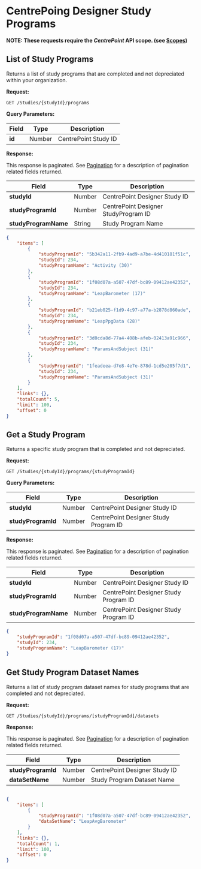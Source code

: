 # CentrePoing Designer Study Programs

**NOTE: These requests require the *CentrePoint* API scope. (see [Scopes](scopes.md))**

## List of Study Programs

Returns a list of study programs that are completed and not depreciated within your organization.

**Request:**

```http
GET /Studies/{studyId}/programs
```

**Query Parameters:**

|Field|Type|Description|
|-----|----|-----------|
|**id**|Number|CentrePoint Study ID|

**Response:**

This response is paginated. See [Pagination](pagination.md) for a description of pagination related fields returned.

|Field|Type|Description|
|-----|----|-----------|
|**studyId**|Number|CentrePoint Designer Study ID|
|**studyProgramId**|Number|CentrePoint Designer StudyProgram ID|
|**studyProgramName**|String|Study Program Name|

```json
{
    "items": [
        {
            "studyProgramId": "5b342a11-2fb9-4ad9-a7be-4d410181f51c",
            "studyId": 234,
            "studyProgramName": "Activity (30)"
        },
        {
            "studyProgramId": "1f08d07a-a507-47df-bc89-09412ae42352",
            "studyId": 234,
            "studyProgramName": "LeapBarometer (17)"
        },
        {
            "studyProgramId": "b21eb025-f1d9-4c97-a77a-b2878d860ade",
            "studyId": 234,
            "studyProgramName": "LeapPpgData (28)"
        },
        {
            "studyProgramId": "3d0cda8d-77a4-408b-afeb-02413a91c966",
            "studyId": 234,
            "studyProgramName": "ParamsAndSubject (31)"
        },
        {
            "studyProgramId": "1feadeea-d7e8-4e7e-878d-1cd5e205f7d1",
            "studyId": 234,
            "studyProgramName": "ParamsAndSubject (31)"
        }
    ],
    "links": {},
    "totalCount": 5,
    "limit": 100,
    "offset": 0
}
```

## Get a Study Program

Returns a specific study program that is completed and not depreciated.

**Request:**

```http
GET /Studies/{studyId}/programs/{studyProgramId}
```

**Query Parameters:**

|Field|Type|Description|
|-----|----|-----------|
|**studyId**|Number|CentrePoint Designer Study ID|
|**studyProgramId**|Number|CentrePoint Designer Study Program ID|

**Response:**

This response is paginated. See [Pagination](pagination.md) for a description of pagination related fields returned.

|Field|Type|Description|
|-----|----|-----------|
|**studyId**|Number|CentrePoint Designer Study ID|
|**studyProgramId**|Number|CentrePoint Designer Study Program ID|
|**studyProgramName**|Number|CentrePoint Designer Study Program ID|

```json
{
    "studyProgramId": "1f08d07a-a507-47df-bc89-09412ae42352",
    "studyId": 234,
    "studyProgramName": "LeapBarometer (17)"
}
```

## Get Study Program Dataset Names

Returns a list of study program dataset names for study programs that are completed and not depreciated.

**Request:**

```http
GET /Studies/{studyId}/programs/[studyProgramId]/datasets
```

**Response:**

This response is paginated. See [Pagination](pagination.md) for a description of pagination related fields returned.

|Field|Type|Description|
|-----|----|-----------|
|**studyProgramId**|Number|CentrePoint Designer Study ID|
|**dataSetName**|Number|Study Program Dataset Name|

```json

{
    "items": [
        {
            "studyProgramId": "1f08d07a-a507-47df-bc89-09412ae42352",
            "dataSetName": "LeapAvgBarometer"
        }
    ],
    "links": {},
    "totalCount": 1,
    "limit": 100,
    "offset": 0
}
```
